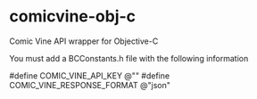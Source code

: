 comicvine-obj-c
===============

Comic Vine API wrapper for Objective-C

You must add a BCConstants.h file with the following information

#define COMIC_VINE_API_KEY @"<YOUR API KEY>"
#define COMIC_VINE_RESPONSE_FORMAT @"json"
